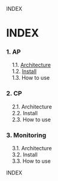 INDEX
# INDEX
### 1. AP  
&nbsp;&nbsp;&nbsp;&nbsp;1.1. [Architecture](#1.1)  
&nbsp;&nbsp;&nbsp;&nbsp;1.2. [Install](https://github.com/JaemooSong/PaaS-TA-Sample-Document/blob/master/AP/install.md)  
&nbsp;&nbsp;&nbsp;&nbsp;1.3. How to use  
  
### 2. CP  
&nbsp;&nbsp;&nbsp;&nbsp;2.1. Architecture  
&nbsp;&nbsp;&nbsp;&nbsp;2.2. Install  
&nbsp;&nbsp;&nbsp;&nbsp;2.3. How to use  

### 3. Monitoring  
&nbsp;&nbsp;&nbsp;&nbsp;3.1. Architecture  
&nbsp;&nbsp;&nbsp;&nbsp;3.2. Install  
&nbsp;&nbsp;&nbsp;&nbsp;3.3. How to use  
  
INDEX
